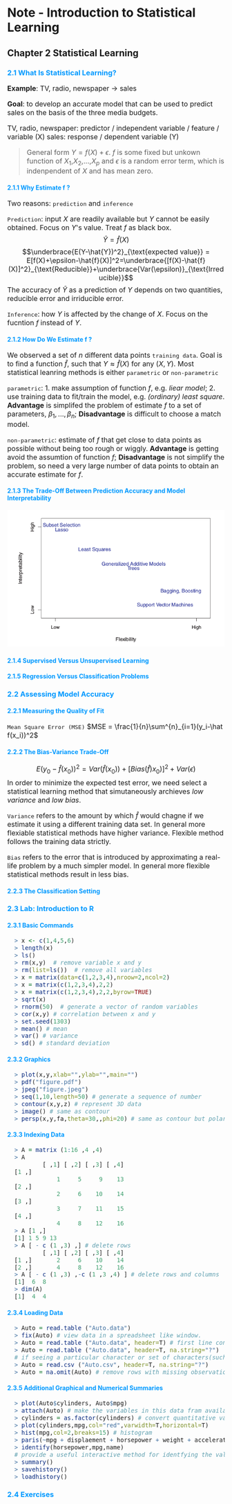 # Note - Introduction to Statistical Learning
## Chapter 2 Statistical Learning

### <font color=#0099ff>2.1 What Is Statistical Learning?</font>

<font size=3>

**Example**: TV, radio, newspaper -> sales

**Goal**: to develop an accurate model that can be used to predict sales on the basis of the three media budgets.

TV, radio, newspaper: predictor / independent variable / feature / variable  (X)
sales: response / dependent variable (Y)

> General form $Y = f(X)+\epsilon​$. $f​$ is some fixed but unkown function of $X_1​$,$X_2​$,...,$X_p​$ and $\epsilon​$ is a random error term, which is indenpendent of $X​$ and has mean zero.

</font>

#### <font color=#0099ff>2.1.1 Why Estimate f ?</font>
<font size=3>

Two reasons: <kbd>prediction</kbd> and <kbd>inference</kbd>

<kbd>Prediction</kbd>: input $X$ are readily available but $Y$ cannot be easily obtained. Focus on $Y$'s value. Treat $f$ as black box.
$$\hat{Y} = \hat{f}(X)$$
$$\underbrace{E(Y-\hat{Y})^2}_{\text{expected value}} = E[f(X)+\epsilon-\hat{f}(X)]^2=\underbrace{[f(X)-\hat{f}(X)]^2}_{\text{Reducible}}+\underbrace{Var(\epsilon)}_{\text{Irreducible}}$$
The accuracy of $\hat{Y}$ as a prediction of $Y$ depends on two quantities, reducible error and irriducible error.

<kbd>Inference</kbd>: how $Y$ is affected by the change of $X$. Focus on the fucntion $f$ instead of $Y$.

</font>

#### <font color=#0099ff>2.1.2 How Do We Estimate f ?</font>
<font size=3>

We observed a set of $n$ different data points <kbd>training data</kbd>. Goal is to find a function $\hat{f}$, such that $Y\approx \hat{f}(X)$ for any $(X,Y)$. Most statistical leanring methods is either <kbd>parametric</kbd> or <kbd>non-parametric</kbd>

<kbd>parametric</kbd>: 1. make assumption of function $f$, e.g. *liear model*; 2. use training data to fit/train the model, e.g. *(ordinary) least square*. **Advantage** is simplifed the problem of estimate $f$ to a set of parameters, $\beta_1,...,\beta_n$; **Disadvantage** is difficult to choose a match model.

<kbd>non-parametric</kbd>: estimate of $f$ that get close to data points as possible without being too rough or wiggly. **Advantage** is getting avoid the assumtion of function $f$; **Disadvantage** is not simplify the problem, so need a very large number of data points to obtain an accurate estimate for $f$.

</font>

#### <font color=#0099ff>2.1.3 The Trade-Off Between Prediction Accuracy and Model Interpretability</font>
<font size=3>

![Model flexibility v.s. interpretability](figures/figure_1.png)

</font>

#### <font color=#0099ff>2.1.4 Supervised Versus Unsupervised Learning</font>
#### <font color=#0099ff>2.1.5 Regression Versus Classification Problems</font>
### <font color=#0099ff>2.2 Assessing Model Accuracy</font>
#### <font color=#0099ff>2.2.1 Measuring the Quality of Fit</font>
<font size=3>

<kbd>Mean Square Error (MSE)</kbd> $MSE = \frac{1}{n}\sum^{n}_{i=1}(y_i-\hat f(x_i))^2$
</font>

#### <font color=#0099ff>2.2.2 The Bias-Variance Trade-Off</font>
<font size=3>

$$E(y_0-\hat{f}(x_0))^2=Var(\hat{f}(x_0))+[Bias(\hat{f})x_0)]^2+Var(\epsilon)$$
In order to minimize the expected test error, we need select a statistical learning method that simutaneously archieves *low variance* and *low bias*.

<kbd>Variance</kbd> refers to the amount by which $\hat{f}$ would chagne if we estimate it using a different training data set. In general more flexiable statistical methods have higher variance.
Flexible method follows the training data strictly.

<kbd>Bias</kbd> refers to the error that is introduced by approximating a real-life problem by a much simpler model. In general more flexible statistical methods result in less bias.
</font>

#### <font color=#0099ff>2.2.3 The Classification Setting</font>
### <font color=#0099ff>2.3 Lab: Introduction to R</font>
#### <font color=#0099ff>2.3.1 Basic Commands</font>
<font size=3>

```r
  > x <- c(1,4,5,6)
  > length(x)
  > ls()
  > rm(x,y)  # remove variable x and y
  > rm(list=ls())  # remove all variables
  > x = matrix(data=c(1,2,3,4),nroow=2,ncol=2)
  > x = matrix(c(1,2,3,4),2,2)
  > x = matrix(c(1,2,3,4),2,2,byrow=TRUE)
  > sqrt(x)
  > rnorm(50)  # generate a vector of random variables
  > cor(x,y) # correlation between x and y
  > set.seed(1303)
  > mean() # mean
  > var() # variance
  > sd() # standard deviation
```
</font>

#### <font color=#0099ff>2.3.2 Graphics</font>
<font size=3>

```r
  > plot(x,y,xlab="",ylab="",main="")
  > pdf("figure.pdf")
  > jpeg("figure.jpeg")
  > seq(1,10,length=50) # generate a sequence of number
  > contour(x,y,z) # represent 3D data
  > image() # same as contour
  > persp(x,y,fa,theta=30,,phi=20) # same as contour but polar coordinate
```
</font>

#### <font color=#0099ff>2.3.3 Indexing Data</font>
<font size=3>

```r
  > A = matrix (1:16 ,4 ,4)
  > A
          [ ,1] [ ,2] [ ,3] [ ,4]
  [1 ,]
              1     5     9    13
  [2 ,]
              2     6    10    14
  [3 ,]
              3     7    11    15
  [4 ,]
              4     8    12    16
  > A [1 ,]
  [1] 1 5 9 13
  > A [ - c (1 ,3) ,] # delete rows
          [ ,1] [ ,2] [ ,3] [ ,4]
  [1 ,]       2     6    10    14
  [2 ,]       4     8    12    16
  > A [ - c (1 ,3) ,-c (1 ,3 ,4) ] # delete rows and columns
  [1]  6  8
  > dim(A)
  [1]  4  4
```
</font>

#### <font color=#0099ff>2.3.4 Loading Data</font>
<font size=3>

```r
  > Auto = read.table ("Auto.data")
  > fix(Auto) # view data in a spreadsheet like window.
  > Auto = read.table ("Auto.data", header=T) # first line contains variable name
  > Auto = read.table ("Auto.data", header=T, na.string="?")
  # if seeing a particular character or set of characters(such as '?'), treat as a missing elemtn of the data matrix
  > Auto = read.csv ("Auto.csv", header=T, na.string="?")
  > Auto = na.omit(Auto) # remove rows with missing observations
```
</font>

#### <font color=#0099ff>2.3.5 Additional Graphical and Numerical Summaries</font>
<font size=3>

```r
  > plot(Auto$cylinders, Auto$mpg)
  > attach(Auto) # make the variables in this data fram availabe by name
  > cylinders = as.factor(cylinders) # convert quantitative variables into qulitative variables
  > plot(cylinders,mpg,col="red",varwidth=T,horizontal=T)
  > hist(mpg,col=2,breaks=15) # histogram
  > paris(~mpg + displaement + horsepower + weight + acceleration, Auto) # scatterplot matrix
  > identify(horsepower,mpg,name)
  # provide a useful interactive method for identfying the value for a prticular variable for points on plot
  > summary()
  > savehistory()
  > loadhistory()
```
</font>

### <font color=#0099ff>2.4 Exercises</font>
